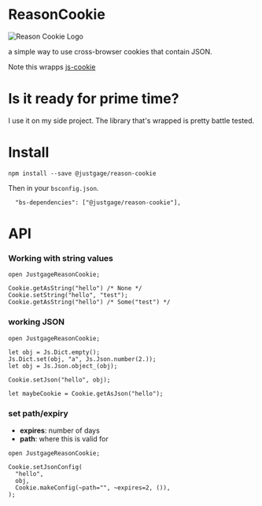 # ReasonCookie

![Reason Cookie Logo](https://raw.githubusercontent.com/justgage/reason-cookie/master/logo.png)

a simple way to use cross-browser cookies that contain JSON.

Note this wrapps [js-cookie](https://github.com/js-cookie/js-cookie)

# Is it ready for prime time?

I use it on my side project. The library that's wrapped is pretty battle tested.

# Install

```
npm install --save @justgage/reason-cookie
```

Then in your `bsconfig.json`.

```
  "bs-dependencies": ["@justgage/reason-cookie"],
```

# API

### Working with string values

```reason
open JustgageReasonCookie;

Cookie.getAsString("hello") /* None */
Cookie.setString("hello", "test");
Cookie.getAsString("hello") /* Some("test") */
```

### working JSON

```reason
open JustgageReasonCookie;

let obj = Js.Dict.empty();
Js.Dict.set(obj, "a", Js.Json.number(2.));
let obj = Js.Json.object_(obj);

Cookie.setJson("hello", obj);

let maybeCookie = Cookie.getAsJson("hello");
```

### set path/expiry

* **expires**: number of days
* **path**: where this is valid for

```reason
open JustgageReasonCookie;

Cookie.setJsonConfig(
  "hello",
  obj,
  Cookie.makeConfig(~path="", ~expires=2, ()),
);
```
